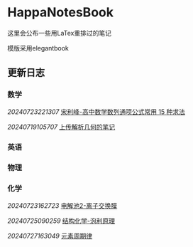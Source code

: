 # HappaNotesBook

这里会公布一些用LaTex重排过的笔记

模版采用elegantbook

## 更新日志

### **数学**

*20240723221307* [宋利峰-高中数学数列通项公式常用 15 种求法](https://github.com/HappaNetwork/HappaNotesBook/releases/tag/20240723221307)

*20240719105707* [上传解析几何的笔记](https://github.com/HappaNetwork/HappaNotesBook/releases/tag/20240719105707)

### **英语**

### **物理**

### **化学**

*20240723162723* [电解池2-离子交换膜](https://github.com/HappaNetwork/HappaNotesBook/releases/tag/20240723162723)

*20240725090259* [结构化学-泡利原理](https://github.com/HappaNetwork/HappaNotesBook/releases/tag/20240725090259)

*20240727163049* [元素周期律](https://github.com/HappaNetwork/HappaNotesBook/releases/tag/20240727163049)